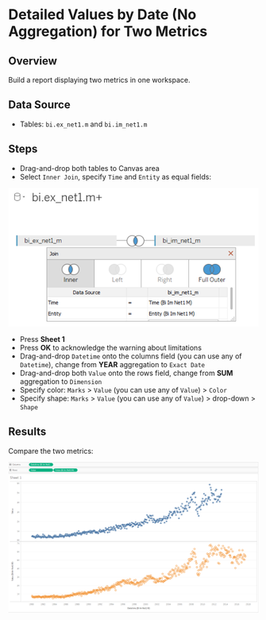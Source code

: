 # Detailed Values by Date (No Aggregation) for Two Metrics

## Overview

Build a report displaying two metrics in one workspace.

## Data Source

- Tables: `bi.ex_net1.m` and `bi.im_net1.m`

## Steps

- Drag-and-drop both tables to Canvas area
- Select `Inner Join`, specify `Time` and `Entity` as equal fields:

![](../images/join_inner.png)

- Press **Sheet 1**
- Press **OK** to acknowledge the warning about limitations
- Drag-and-drop `Datetime` onto the columns field (you can use any of `Datetime`), change from **YEAR** aggregation to `Exact Date` 
- Drag-and-drop both `Value` onto the rows field, change from **SUM** aggregation to `Dimension`
- Specify color: `Marks` > `Value` (you can use any of `Value`) > `Color`
- Specify shape: `Marks` > `Value` (you can use any of `Value`) > drop-down > `Shape`

## Results

Compare the two metrics:

![](../images/two_metrcS.png)

